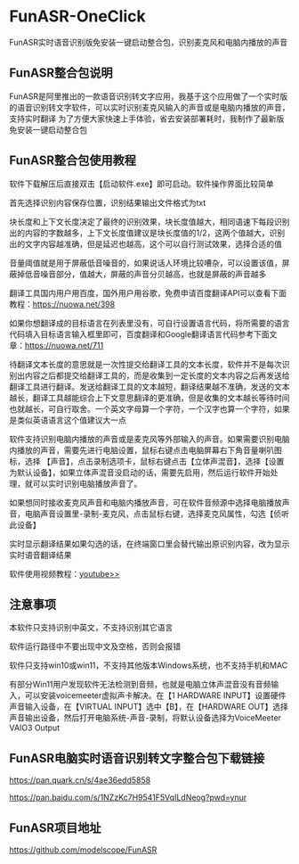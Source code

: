 # FunASR-OneClick
FunASR实时语音识别版免安装一键启动整合包，识别麦克风和电脑内播放的声音

## FunASR整合包说明
FunASR是阿里推出的一款语音识别转文字应用，我基于这个应用做了一个实时版的语音识别转文字软件，可以实时识别麦克风输入的声音或是电脑内播放的声音，支持实时翻译
为了方便大家快速上手体验，省去安装部署耗时，我制作了最新版免安装一键启动整合包

## FunASR整合包使用教程
软件下载解压后直接双击【启动软件.exe】即可启动。软件操作界面比较简单

首先选择识别内容保存位置，识别结果输出文件格式为txt

块长度和上下文长度决定了最终的识别效果，块长度值越大，相同语速下每段识别出的内容的字数越多，上下文长度值建议是块长度值的1/2，这两个值越大，识别出的文字内容越准确，但是延迟也越高，这个可以自行测试效果，选择合适的值

音量阈值就是用于屏蔽低音噪音的，如果说话人环境比较嘈杂，可以设置该值，屏蔽掉低音噪音部分，值越大，屏蔽的声音分贝越高，也就是屏蔽的声音越多

翻译工具国内用户用百度，国外用户用谷歌，免费申请百度翻译API可以查看下面教程：https://nuowa.net/398

如果你想翻译成的目标语言在列表里没有，可自行设置语言代码，将所需要的语言代码填入目标语言输入框里即可，百度翻译和Google翻译语言代码参考下面文章：https://nuowa.net/711

待翻译文本长度的意思就是一次性提交给翻译工具的文本长度，软件并不是每次识别出内容之后都提交给翻译工具的，而是收集到一定长度的文本内容之后再发送给翻译工具进行翻译。发送给翻译工具的文本越短，翻译结果越不准确，发送的文本越长，翻译工具越能综合上下文意思翻译的更准确，但是收集的文本越长等待时间也就越长，可自行取舍。一个英文字母算一个字符，一个汉字也算一个字符，如果是类似英语语言这个值建议大一点

软件支持识别电脑内播放的声音或是麦克风等外部输入的声音。如果需要识别电脑内播放的声音，需要先进行电脑设置，鼠标右键点击电脑屏幕右下角音量喇叭图标，选择 【声音】，点击录制选项卡，鼠标右键点击【立体声混音】，选择【设置为默认设备】，如果立体声混音没启动的话，需要先启用，然后运行软件开始处理，就可以实时识别电脑播放声音了。

如果想同时接收麦克风声音和电脑内播放声音，可在软件音频源中选择电脑播放声音，电脑声音设置里-录制-麦克风，点击鼠标右键，选择麦克风属性，勾选【侦听此设备】

实时显示翻译结果如果勾选的话，在终端窗口里会替代输出原识别内容，改为显示实时语音翻译结果

软件使用视频教程：[youtube>>](https://www.youtube.com/watch?v=8aCEKFi8rh8)

## 注意事项
本软件只支持识别中英文，不支持识别其它语言

软件运行路径中不要出现中文及空格，否则会报错

软件只支持win10或win11，不支持其他版本Windows系统，也不支持手机和MAC

有部分Win11用户发现软件无法检测到音频，也就是电脑立体声混音没有音频输入，可以安装voicemeeter虚拟声卡解决。在【1 HARDWARE INPUT】设置硬件声音输入设备，在【VIRTUAL INPUT】选中【B】，在【HARDWARE OUT】选择声音输出设备，然后打开电脑系统-声音-录制，将默认设备选择为VoiceMeeter VAIO3 Output

## FunASR电脑实时语音识别转文字整合包下载链接

https://pan.quark.cn/s/4ae36edd5858

https://pan.baidu.com/s/1NZzKc7H9541F5VqILdNeog?pwd=ynur

## FunASR项目地址

https://github.com/modelscope/FunASR
